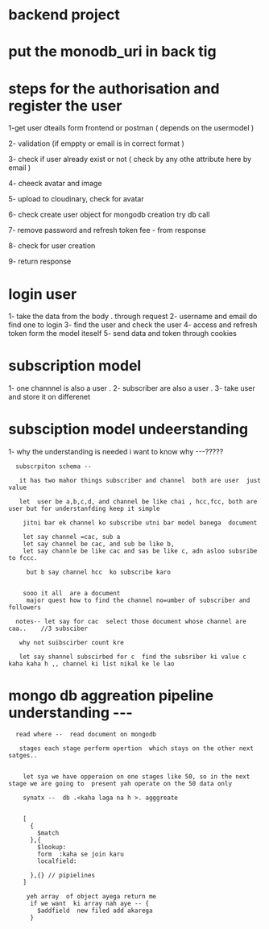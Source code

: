 #   backend project  #
# put the monodb_uri in back tig 

# steps for the authorisation  and register the user 
  1-get user dteails form frontend or postman ( depends on the usermodel )

  2- validation (if emppty or email is in correct format )
  
  3- check if  user already exist or not ( check by any othe attribute  here  by email )

  4-  cheeck avatar and image  
  
  5- upload to cloudinary, check for avatar

  6- check  create user object for mongodb  creation try  db call 

  7-  remove password and refresh token fee - from response 

  8- check for user creation 
  
  9- return response



  # login user 

  1-  take the data from the body . through request 
  2- username and email do find one to login 
  3- find the user  and check the user 
  4- access and refresh token   form the model iteself
  5- send  data and token through cookies
  

  # subscription model

  1- one channnel is also a user .
  2- subscriber are also a user .
  3-  take user and store it on differenet 

  # subsciption model undeerstanding 

  1- why the  understanding is needed  i want to know why ---?????
     
      subscrpiton schema --

       it has two mahor things subscriber and channel  both are user  just value 

       let  user be a,b,c,d, and channel be like chai , hcc,fcc, both are user but for understanfding keep it simple 

        jitni bar ek channel ko subscribe utni bar model banega  document 

        let say channel =cac, sub a
        let say channel be cac, and sub be like b,
        let say channle be like cac and sas be like c, adn asloo subsribe to fccc.

         but b say channel hcc  ko subscribe karo 


        sooo it all  are a document 
         major quest how to find the channel no=umber of subscriber and followers

      notes-- let say for cac  select those document whose channel are caa..    //3 subsciber 

       why not suibscirber count kre 

       let say shannel subscirbed for c  find the subsriber ki value c kaha kaha h ,, channel ki list nikal ke le lao 



  # mongo db  aggreation pipeline  understanding ---

      read where --  read document on mongodb

       stages each stage perform opertion  which stays on the other next satges..


        let sya we have opperaion on one stages like 50, so in the next stage we are going to  present yah operate on the 50 data only 

        synatx --  db .<kaha laga na h >. agggreate 


        [
          {
            $match
          },{
            $lookup:
            form  :kaha se join karu 
            localfield:

          },{} // pipielines 
        ]

         yeh array  of object ayega return me 
          if we want  ki array nah aye -- {
            $addfield  new filed add akarega 
          }



          











      
